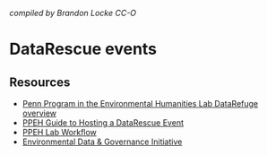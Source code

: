 *compiled by Brandon Locke CC-O*

# DataRescue events

## Resources
- [Penn Program in the Environmental Humanities Lab DataRefuge overview](http://www.ppehlab.org/)
- [PPEH Guide to Hosting a DataRescue Event](http://www.ppehlab.org/datarescue)
- [PPEH Lab Workflow](http://www.ppehlab.org/datarescueworkflow)
- [Environmental Data & Governance Initiative](https://envirodatagov.org/) 

